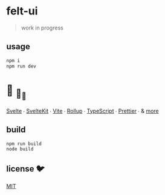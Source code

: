 # felt-ui

> work in progress

## usage

```bash
npm i
npm run dev
```

# :turtle: <sub>:turtle:</sub><sub><sub>:turtle:</sub></sub>

[Svelte](https://github.com/sveltejs/svelte) ∙
[SvelteKit](https://github.com/sveltejs/kit) ∙
[Vite](https://github.com/vitejs/vite) ∙
[Rollup](https://github.com/rollup/rollup) ∙
[TypeScript](https://github.com/microsoft/TypeScript) ∙
[Prettier](https://github.com/prettier/prettier) ∙
& [more](package.json)

## build

```bash
npm run build
node build
```

## license 🐦

[MIT](LICENSE)
